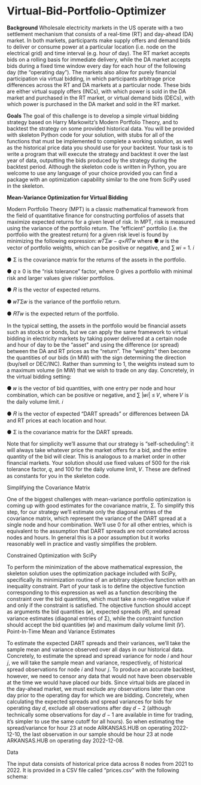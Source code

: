 # Virtual-Bid-Portfolio-Optimizer


<b>Background</b>
Wholesale electricity markets in the US operate with a two settlement mechanism that consists of a real-time (RT) and day-ahead (DA) market. In both markets, participants make supply offers and demand bids to deliver or consume power at a particular location (i.e. node on the electrical grid) and time interval (e.g. hour of day). The RT market accepts bids on a rolling basis for immediate delivery, while the DA market accepts bids during a fixed time window every day for each hour of the following day (the “operating day”). The markets also allow for purely financial participation via virtual bidding, in which participants arbitrage price differences across the RT and DA markets at a particular node. These bids are either virtual supply offers (INCs), with which power is sold in the DA market and purchased in the RT market, or virtual demand bids (DECs), with which power is purchased in the DA market and sold in the RT market.

<b>Goals</b>
The goal of this challenge is to develop a simple virtual bidding strategy based on Harry Markowitz’s Modern Portfolio Theory, and to backtest the strategy on some provided historical data. You will be provided with skeleton Python code for your solution, with stubs for all of the functions that must be implemented to complete a working solution, as well as the historical price data you should use for your backtest. Your task is to write a program that will execute the strategy and backtest it over the last year of data, outputting the bids produced by the strategy during the backtest period. Although the skeleton code is written in Python, you are welcome to use any language of your choice provided you can find a package with an optimization capability similar to the one from SciPy used in the skeleton.

<b>Mean-Variance Optimization for Virtual Bidding</b>

Modern Portfolio Theory (MPT) is a classic mathematical framework from the field of quantitative finance for constructing portfolios of assets that maximize expected returns for a given level of risk. In MPT, risk is measured using the variance of the portfolio return. The “efficient” portfolio (i.e. the portfolio with the greatest return) for a given risk level is found by minimizing the following expression:
𝑤𝑇Σ𝑤 − 𝑞×𝑅𝑇𝑤
where
● 𝑤 is the vector of portfolio weights, which can be positive or negative, and ∑ 𝑤𝑖 = 1. 𝑖

● Σ is the covariance matrix for the returns of the assets in the portfolio.
  
● 𝑞 ≥ 0 is the “risk tolerance” factor, where 0 gives a portfolio with minimal risk and larger values give riskier portfolios.

● 𝑅 is the vector of expected returns.

● 𝑤𝑇Σ𝑤 is the variance of the portfolio return.

● 𝑅𝑇𝑤 is the expected return of the portfolio.

In the typical setting, the assets in the portfolio would be financial assets such as stocks or bonds, but we can apply the same framework to virtual bidding in electricity markets by taking power delivered at a certain node and hour of day to be the “asset” and using the difference (or spread) between the DA and RT prices as the “return”. The “weights” then become the quantities of our bids (in MW) with the sign determining the direction (buy/sell or DEC/INC). Rather than summing to 1, the weights instead sum to a maximum volume (in MW) that we wish to trade on any day.
Concretely, in the virtual bidding setting:

● 𝑤 is the vector of bid quantities, with one entry per node and hour combination, which
can be positive or negative, and ∑ |𝑤𝑖| ≤ 𝑉, where 𝑉 is the daily volume limit. 𝑖

● 𝑅 is the vector of expected “DART spreads” or differences between DA and RT prices at each location and hour.

● Σ is the covariance matrix for the DART spreads.

Note that for simplicity we’ll assume that our strategy is “self-scheduling”: it will always take whatever price the market offers for a bid, and the entire quantity of the bid will clear. This is analogous to a market order in other financial markets.
Your solution should use fixed values of 500 for the risk tolerance factor, 𝑞, and 100 for the daily volume limit, 𝑉. These are defined as constants for you in the skeleton code.

Simplifying the Covariance Matrix

One of the biggest challenges with mean-variance portfolio optimization is coming up with good estimates for the covariance matrix, Σ. To simplify this step, for our strategy we’ll estimate only the diagonal entries of the covariance matrix, which represent the variance of the DART spread at a single node and hour combination. We’ll use 0 for all other entries, which is equivalent to the assumption that DART spreads are not correlated across nodes and hours. In general this is a poor assumption but it works reasonably well in practice and vastly simplifies the problem.

Constrained Optimization with SciPy

To perform the minimization of the above mathematical expression, the skeleton solution uses the optimization package included with SciPy, specifically its minimization routine of an arbitrary objective function with an inequality constraint. Part of your task is to define the objective function corresponding to this expression as well as a function describing the constraint over the bid quantities, which must take a non-negative value if and only if the constraint is satisfied. The objective function should accept as arguments the bid quantities (𝑤), expected spreads (𝑅), and spread variance estimates (diagonal entries of Σ), while the constraint function should accept the bid quantities (𝑤) and maximum daily volume limit (𝑉).
Point-In-Time Mean and Variance Estimates

To estimate the expected DART spreads and their variances, we’ll take the sample mean and variance observed over all days in our historical data. Concretely, to estimate the spread and spread variance for node 𝑖 and hour 𝑗, we will take the sample mean and variance, respectively, of historical spread observations for node 𝑖 and hour 𝑗.
To produce an accurate backtest, however, we need to censor any data that would not have been observable at the time we would have placed our bids. Since virtual bids are placed in the day-ahead market, we must exclude any observations later than one day prior to the operating day for which we are bidding. Concretely, when calculating the expected spreads and spread variances for bids for operating day 𝑑, exclude all observations after day 𝑑 − 2 (although technically some observations for day 𝑑 − 1 are available in time for trading, it’s simpler to use the same cutoff for all hours). So when estimating the spread/variance for hour 23 at node ARKANSAS.HUB on operating 2022-12-10, the last observation in our sample should be hour 23 at node ARKANSAS.HUB on operating day 2022-12-08.

Data

The input data consists of historical price data across 8 nodes from 2021 to 2022. It is provided in a CSV file called “prices.csv” with the following schema:
